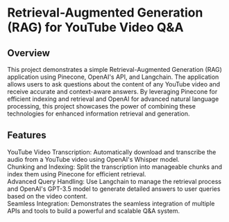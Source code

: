 # Retrieval-Augmented Generation (RAG) for YouTube Video Q&A
## Overview
This project demonstrates a simple Retrieval-Augmented Generation (RAG) application using Pinecone, OpenAI's API, and Langchain. The application allows users to ask questions about the content of any YouTube video and receive accurate and context-aware answers. By leveraging Pinecone for efficient indexing and retrieval and OpenAI for advanced natural language processing, this project showcases the power of combining these technologies for enhanced information retrieval and generation.
## Features
YouTube Video Transcription: Automatically download and transcribe the audio from a YouTube video using OpenAI's Whisper model.<br>
Chunking and Indexing: Split the transcription into manageable chunks and index them using Pinecone for efficient retrieval.<br>
Advanced Query Handling: Use Langchain to manage the retrieval process and OpenAI's GPT-3.5 model to generate detailed answers to user queries based on the video content.<br>
Seamless Integration: Demonstrates the seamless integration of multiple APIs and tools to build a powerful and scalable Q&A system.
